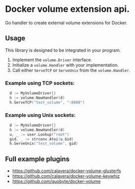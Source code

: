 # Docker volume extension api.

Go handler to create external volume extensions for Docker.

## Usage

This library is designed to be integrated in your program.

1. Implement the `volume.Driver` interface.
2. Initialize a `volume.Handler` with your implementation.
3. Call either `ServeTCP` or `ServeUnix` from the `volume.Handler`.

### Example using TCP sockets:

```go
  d := MyVolumeDriver{}
  h := volume.NewHandler(d)
  h.ServeTCP("test_volume", ":8080")
```

### Example using Unix sockets:

```go
  d := MyVolumeDriver{}
  h := volume.NewHandler(d)
  u, _ := user.Lookup("root")
  gid, _ := strconv.Atoi(u.Gid)
  h.ServeUnix("test_volume", gid)
```

## Full example plugins

- https://github.com/calavera/docker-volume-glusterfs
- https://github.com/calavera/docker-volume-keywhiz
- https://github.com/quobyte/docker-volume